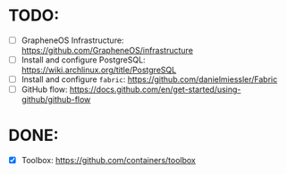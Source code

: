 # TODO:

- [ ] GrapheneOS Infrastructure: https://github.com/GrapheneOS/infrastructure
- [ ] Install and configure PostgreSQL: https://wiki.archlinux.org/title/PostgreSQL
- [ ] Install and configure `fabric`: https://github.com/danielmiessler/Fabric
- [ ] GitHub flow: https://docs.github.com/en/get-started/using-github/github-flow

# DONE:

- [x] Toolbox: https://github.com/containers/toolbox
